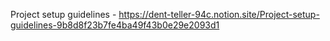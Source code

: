 Project setup guidelines - https://dent-teller-94c.notion.site/Project-setup-guidelines-9b8d8f23b7fe4ba49f43b0e29e2093d1

